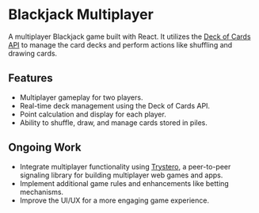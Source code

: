 # Blackjack Multiplayer

A multiplayer Blackjack game built with React. It utilizes the [Deck of Cards API](https://deckofcardsapi.com/) to manage the card decks and perform actions like shuffling and drawing cards.

## Features

- Multiplayer gameplay for two players.
- Real-time deck management using the Deck of Cards API.
- Point calculation and display for each player.
- Ability to shuffle, draw, and manage cards stored in piles.

## Ongoing Work

- Integrate multiplayer functionality using [Trystero](https://github.com/dmotz/trystero), a peer-to-peer signaling library for building multiplayer web games and apps.
- Implement additional game rules and enhancements like betting mechanisms.
- Improve the UI/UX for a more engaging game experience.
